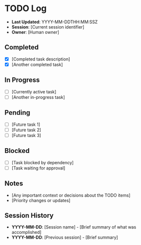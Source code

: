 # TODO Log

- **Last Updated**: YYYY-MM-DDTHH:MM:SSZ
- **Session**: [Current session identifier]
- **Owner**: [Human owner]

## Completed

- [x] [Completed task description]
- [x] [Another completed task]

## In Progress

- [ ] [Currently active task]
- [ ] [Another in-progress task]

## Pending

- [ ] [Future task 1]
- [ ] [Future task 2]
- [ ] [Future task 3]

## Blocked

- [ ] [Task blocked by dependency]
- [ ] [Task waiting for approval]

## Notes

- [Any important context or decisions about the TODO items]
- [Priority changes or updates]

## Session History

- **YYYY-MM-DD**: [Session name] - [Brief summary of what was accomplished]
- **YYYY-MM-DD**: [Previous session] - [Brief summary]
